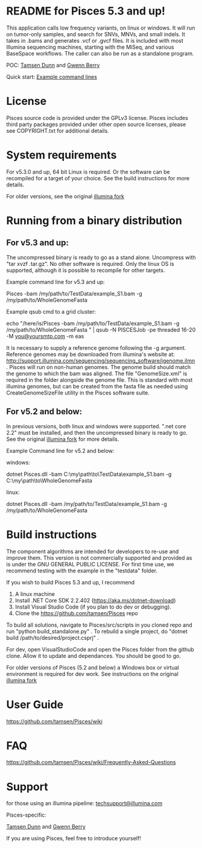 # README for Pisces 5.3 and up!

This application calls low frequency variants, on linux or windows. It will run on tumor-only samples, and search for SNVs, MNVs, and small indels. It takes in .bams and generates .vcf or .gvcf files. It is included with most Illumina sequencing machines, starting with the MiSeq, and various BaseSpace workflows. The caller can also be run as a standalone program.  

POC: 
[Tamsen Dunn](https://www.linkedin.com/in/tamsen-dunn-7340145) and
[Gwenn Berry](https://www.linkedin.com/in/gwenn-berry-43071939)

Quick start: [Example command lines](https://github.com/tamsen/Pisces/wiki/Pisces-Quick-Start-5.2.9)

# License
Pisces source code is provided under the GPLv3 license. Pisces includes third party packages provided under other open source licenses, please see COPYRIGHT.txt for additional details.

# System requirements

For v5.3.0 and up,  64 bit Linux is required. 
Or the software can be recompiled for a target of your choice. See the build instructions for more details. 

For older versions, see the original [illumina fork](https://github.com/Illumina/Pisces)


# Running from a binary distribution

## For v5.3 and up:

The uncompressed binary is ready to go as a stand alone. Uncompress with "tar xvzf <file>.tar.gz".  No other software is required. Only the linux OS is supported, although it is possible to recompile for other targets.

Example command line for v5.3 and up:

Pisces -bam /my/path/to/TestData/example_S1.bam -g /my/path/to/WholeGenomeFasta 

Example qsub cmd to a grid cluster:

echo "/here/is/Pisces -bam /my/path/to/TestData/example_S1.bam -g /my/path/to/WholeGenomeFasta "  | qsub -N PISCESJob -pe threaded 16-20 -M you@yoursmtp.com -m eas

It is necessary to supply a reference genome following the -g argument. Reference genomes may be downloaded from illumina's website at: http://support.illumina.com/sequencing/sequencing_software/igenome.ilmn . Pisces will run on non-human genomes. The genome build should match the genome to which the bam was aligned. The file "GenomeSize.xml" is required in the folder alongside the genome file. This is standard with most illumina genomes, but can be created from the fasta file as needed using CreateGenomeSizeFile utility in the Pisces software suite.

## For v5.2 and below:

In previous versions, both linux and windows were supported. ".net core 2.2" must be installed, and then the uncompressed binary is ready to go. See the original [illumina fork](https://github.com/Illumina/Pisces) for more details.

Example Command line for v5.2 and below:

windows:

dotnet Pisces.dll -bam C:\my\path\to\TestData\example_S1.bam -g C:\my\path\to\WholeGenomeFasta

linux:

dotnet Pisces.dll -bam /my/path/to/TestData/example_S1.bam -g /my/path/to/WholeGenomeFasta 


# Build instructions

The component algorithms are intended for developers to re-use and improve them. This version is not commercially supported and provided as is under the GNU GENERAL PUBLIC LICENSE. For first time use, we recommend testing with the example in the "testdata" folder.

If you wish to build Pisces 5.3 and up, I recommend
1) A linux machine
2) Install .NET Core SDK 2.2.402 (https://aka.ms/dotnet-download)
3) Install Visual Studio Code (if you plan to do dev or debugging).
4) Clone the https://github.com/tamsen/Pisces repo

To build all solutions, navigate to Pisces/src/scripts in you cloned repo and run "python build_standalone.py" .  To rebuild a single project, do "dotnet build /path/to/desired/project.csprj" .

For dev, open VisualStudioCode and open the Pisces folder from the github clone. Allow it to update and dependances. You should be good to go.

For older versions of Pisces (5.2 and below) a Windows box or virtual environment is required for dev work. See instructions on the original [illumina fork](https://github.com/Illumina/Pisces)


# User Guide
https://github.com/tamsen/Pisces/wiki

# FAQ
https://github.com/tamsen/Pisces/wiki/Frequently-Asked-Questions

# Support

for those using an illumina pipeline:  techsupport@illumina.com

Pisces-specific:

[Tamsen Dunn](https://www.linkedin.com/in/tamsen-dunn-7340145) and
[Gwenn Berry](https://www.linkedin.com/in/gwenn-berry-43071939)

If you are using Pisces, feel free to introduce yourself!

